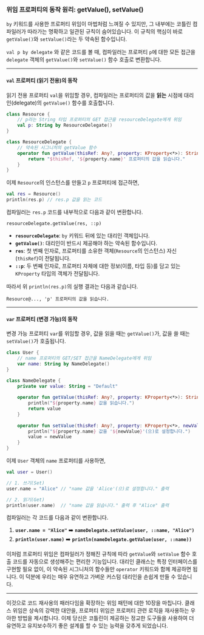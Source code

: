 ### 위임 프로퍼티의 동작 원리: getValue(), setValue()

`by` 키워드를 사용한 프로퍼티 위임이 마법처럼 느껴질 수 있지만, 그 내부에는 코틀린 컴파일러가 따라가는 명확하고 일관된 규칙이 숨어있습니다. 이 규칙의 핵심이 바로 `getValue()`와 `setValue()`라는 두 약속된 함수입니다.

`val p by delegate` 와 같은 코드를 볼 때, 컴파일러는 프로퍼티 `p`에 대한 모든 접근을 `delegate` 객체의 `getValue()`와 `setValue()` 함수 호출로 변환합니다.

-----

#### `val` 프로퍼티 (읽기 전용)의 동작

읽기 전용 프로퍼티 `val`을 위임할 경우, 컴파일러는 프로퍼티의 값을 **읽는** 시점에 대리인(delegate)의 `getValue()` 함수를 호출합니다.

```kotlin
class Resource {
    // p라는 String 타입 프로퍼티의 GET 접근을 resourceDelegate에게 위임
    val p: String by ResourceDelegate()
}

class ResourceDelegate {
    // 약속된 시그니처의 getValue 함수
    operator fun getValue(thisRef: Any?, property: KProperty<*>): String {
        return "$thisRef, '${property.name}' 프로퍼티의 값을 읽습니다."
    }
}
```

이제 `Resource`의 인스턴스를 만들고 `p` 프로퍼티에 접근하면,

```kotlin
val res = Resource()
println(res.p) // res.p 값을 읽는 코드
```

컴파일러는 `res.p` 코드를 내부적으로 다음과 같이 변환합니다.

`resourceDelegate.getValue(res, ::p)`

  * **`resourceDelegate`**: `by` 키워드 뒤에 있는 대리인 객체입니다.
  * **`getValue()`**: 대리인이 반드시 제공해야 하는 약속된 함수입니다.
  * **`res`**: 첫 번째 인자로, 프로퍼티를 소유한 객체(`Resource`의 인스턴스) 자신(`thisRef`)이 전달됩니다.
  * **`::p`**: 두 번째 인자로, 프로퍼티 자체에 대한 정보(이름, 타입 등)를 담고 있는 `KProperty` 타입의 객체가 전달됩니다.

따라서 위 `println(res.p)`의 실행 결과는 다음과 같습니다.

```
Resource@..., 'p' 프로퍼티의 값을 읽습니다.
```

-----

#### `var` 프로퍼티 (변경 가능)의 동작

변경 가능 프로퍼티 `var`를 위임할 경우, 값을 읽을 때는 `getValue()`가, 값을 쓸 때는 `setValue()`가 호출됩니다.

```kotlin
class User {
    // name 프로퍼티의 GET/SET 접근을 NameDelegate에게 위임
    var name: String by NameDelegate()
}

class NameDelegate {
    private var value: String = "Default"
    
    operator fun getValue(thisRef: Any?, property: KProperty<*>): String {
        println("${property.name} 값을 읽습니다.")
        return value
    }
    
    operator fun setValue(thisRef: Any?, property: KProperty<*>, newValue: String) {
        println("${property.name} 값을 '${newValue}'(으)로 설정합니다.")
        value = newValue
    }
}
```

이제 `User` 객체의 `name` 프로퍼티를 사용하면,

```kotlin
val user = User()

// 1. 쓰기(Set)
user.name = "Alice" // "name 값을 'Alice'(으)로 설정합니다." 출력

// 2. 읽기(Get)
println(user.name)  // "name 값을 읽습니다." 출력 후 "Alice" 출력
```

컴파일러는 각 코드를 다음과 같이 변환합니다.

1.  **`user.name = "Alice"`** ➡️  **`nameDelegate.setValue(user, ::name, "Alice")`**
2.  **`println(user.name)`** ➡️ **`println(nameDelegate.getValue(user, ::name))`**

이처럼 프로퍼티 위임은 컴파일러가 정해진 규칙에 따라 `getValue`와 `setValue` 함수 호출 코드를 자동으로 생성해주는 편리한 기능입니다. 대리인 클래스는 특정 인터페이스를 구현할 필요 없이, 이 약속된 시그니처의 함수들만 `operator` 키워드와 함께 제공하면 됩니다. 이 덕분에 우리는 매우 유연하고 가벼운 커스텀 대리인을 손쉽게 만들 수 있습니다.

-----

이것으로 코드 재사용의 패러다임을 확장하는 위임 패턴에 대한 10장을 마칩니다. 클래스 위임은 상속의 강력한 대안을, 프로퍼티 위임은 프로퍼티 관련 로직을 재사용하는 우아한 방법을 제시합니다. 이제 당신은 코틀린이 제공하는 정교한 도구들을 사용하여 더 유연하고 유지보수하기 좋은 설계를 할 수 있는 능력을 갖추게 되었습니다.